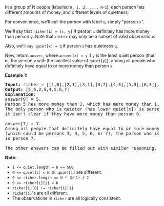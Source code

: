In a group of N people (labelled `0, 1, 2, ..., N-1`), each person has different amounts of money, and different levels of quietness.

For convenience, we'll call the person with label `x`, simply "person `x`".

We'll say that `richer[i] = [x, y]` if person `x` definitely has more money than person `y`.  Note that `richer` may only be a subset of valid observations.

Also, we'll  `say quiet[x] = q` if person `x` has quietness `q`.

Now, return `answer`, where `answer[x] = y` if `y` is the least quiet person (that is, the person `y` with the smallest value of `quiet[y]`), among all people who definitely have equal to or more money than person `x`.

**Example 1:**
<pre>
<b>Input:</b> richer = [[1,0],[2,1],[3,1],[3,7],[4,3],[5,3],[6,3]], quiet = [3,2,5,4,6,1,7,0]
<b>Output:</b> [5,5,2,5,4,5,6,7]
<b>Explanation:</b>
answer[0] = 5.
Person 5 has more money than 3, which has more money than 1, which has more money than 0.
The only person who is quieter (has lower quiet[x]) is person 7, but
it isn't clear if they have more money than person 0.

answer[7] = 7.
Among all people that definitely have equal to or more money than person 7
(which could be persons 3, 4, 5, 6, or 7), the person who is the quietest (has lower quiet[x])
is person 7.

The other answers can be filled out with similar reasoning.
</pre>
**Note:**
- `1 <= quiet.length = N <= 500`
- `0 <= quiet[i] < N`, all `quiet[i]` are different.
- `0 <= richer.length <= N * (N-1) / 2`
- `0 <= richer[i][j] < N`
- `richer[i][0] != richer[i][1]`
- `richer[i]`'s are all different.
- The observations in `richer` are all logically consistent.
